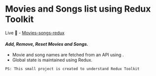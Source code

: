 # Movies and Songs list using Redux Toolkit

Live 🎈 - [Movies-songs-redux](https://movies-songs-redux.netlify.app/)

#### ___Add, Remove, Reset Movies and Songs.___

- Movie and song names are fetched from an API using .
- Global state is maintained using Redux.


```PS: This small project is created to understand Redux Toolkit```
